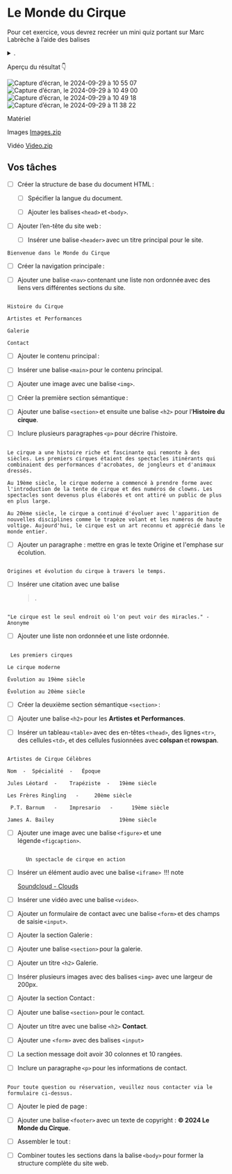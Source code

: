 # Le Monde du Cirque

Pour cet exercice, vous devrez recréer un mini quiz portant sur Marc Labrèche à l’aide des balises <details> et <summary>.

Aperçu du résultat 👇

![Capture d’écran, le 2024-09-29 à 10 55 07](https://github.com/user-attachments/assets/b86798da-6a7d-45da-b056-197b21757d7f)
![Capture d’écran, le 2024-09-29 à 10 49 00](https://github.com/user-attachments/assets/9f556f6c-b226-447d-865a-66e458974b91)
![Capture d’écran, le 2024-09-29 à 10 49 18](https://github.com/user-attachments/assets/4f70516d-6149-4a6c-aaee-094fcfb64d42)
![Capture d’écran, le 2024-09-29 à 11 38 22](https://github.com/user-attachments/assets/785dbb47-c16e-4c08-a4ce-3c6467e7798d)


Matériel

Images
[Images.zip](https://github.com/user-attachments/files/17179683/Images.zip)

Vidéo
[Video.zip](https://github.com/user-attachments/files/17179684/Video.zip)


## Vos tâches

* [ ] Créer la structure de base du document HTML : 

  * [ ] Spécifier la langue du document. 

  * [ ] Ajouter les balises `<head>` et `<body>`. 

* [ ] Ajouter l’en-tête du site web : 

  * [ ] Insérer une balise `<header>` avec un titre principal pour le site.
```
Bienvenue dans le Monde du Cirque
```
* [ ] Créer la navigation principale : 

 * [ ] Ajouter une balise `<nav>` contenant une liste non ordonnée avec des liens vers différentes sections du site.
```

Histoire du Cirque
       
Artistes et Performances
       
Galerie
       
Contact
```   

* [ ] Ajouter le contenu principal : 

 * [ ] Insérer une balise `<main>` pour le contenu principal. 

 * [ ] Ajouter une image avec une balise `<img>`. 

* [ ] Créer la première section sémantique : 

 * [ ] Ajouter une balise `<section>` et ensuite une balise `<h2>` pour l’**Histoire du cirque**. 

 * [ ] Inclure plusieurs paragraphes `<p>` pour décrire l’histoire.
```

Le cirque a une histoire riche et fascinante qui remonte à des siècles. Les premiers cirques étaient des spectacles itinérants qui combinaient des performances d'acrobates, de jongleurs et d'animaux dressés.
       
Au 19ème siècle, le cirque moderne a commencé à prendre forme avec l'introduction de la tente de cirque et des numéros de clowns. Les spectacles sont devenus plus élaborés et ont attiré un public de plus en plus large.
       
Au 20ème siècle, le cirque a continué d'évoluer avec l'apparition de nouvelles disciplines comme le trapèze volant et les numéros de haute voltige. Aujourd'hui, le cirque est un art reconnu et apprécié dans le monde entier.
```

* [ ] Ajouter un paragraphe : mettre en gras le texte Origine et l'emphase sur écolution.
```

Origines et évolution du cirque à travers le temps.
```
* [ ] Insérer une citation avec une balise <blockquote>.
```

"Le cirque est le seul endroit où l'on peut voir des miracles." - Anonyme
```
* [ ] Ajouter une liste non ordonnée et une liste ordonnée.
```

 Les premiers cirques

Le cirque moderne

Évolution au 19ème siècle

Évolution au 20ème siècle
```
* [ ] Créer la deuxième section sémantique `<section>` : 

* [ ] Ajouter une balise `<h2>` pour les **Artistes et Performances**. 

* [ ] Insérer un tableau `<table>` avec des en-têtes `<thead>`, des lignes `<tr>`, des cellules `<td>`, et des cellules fusionnées avec **colspan** et **rowspan**.
```

Artistes de Cirque Célèbres
      
Nom	 -  Spécialité  -  	Époque
      
Jules Léotard  -  	Trapéziste  -  	19ème siècle
      
Les Frères Ringling   -  	20ème siècle
      
 P.T. Barnum   -   	Impresario   -   	19ème siècle
      
James A. Bailey                    	19ème siècle
```
* [ ] Ajouter une image avec une balise `<figure>` et une légende `<figcaption>`.
```

      Un spectacle de cirque en action
```
* [ ] Insérer un élément audio avec une balise `<iframe>` 
!!! note

    [Soundcloud - Clouds](https://w.soundcloud.com/player/?url=https%3A//api.soundcloud.com/playlists/1864473270&color=%23ff5500&auto_play=false&hide_related=false&show_comments=true&show_user=true&show_reposts=false&show_teaser=true&visual=true)

* [ ] Insérer une vidéo avec une balise `<video>`. 

* [ ] Ajouter un formulaire de contact avec une balise `<form>` et des champs de saisie `<input>`. 

* [ ] Ajouter la section Galerie : 

* [ ] Ajouter une balise `<section>` pour la galerie. 

* [ ] Ajouter un titre `<h2>` Galerie.

* [ ] Insérer plusieurs images avec des balises `<img>` avec une largeur de 200px. 

* [ ] Ajouter la section Contact : 

* [ ] Ajouter une balise `<section>` pour le contact.
* [ ] Ajouter un titre avec une balise `<h2>` **Contact**.
* [ ] Ajouter une `<form>` avec des balises `<input>`
* [ ] La section message doit avoir 30 colonnes et 10 rangées.

* [ ] Inclure un paragraphe `<p>` pour les informations de contact.
```

Pour toute question ou réservation, veuillez nous contacter via le formulaire ci-dessus.
```
* [ ] Ajouter le pied de page : 

* [ ] Ajouter une balise `<footer>` avec un texte de copyright : **© 2024 Le Monde du Cirque**. 

* [ ] Assembler le tout : 

* [ ] Combiner toutes les sections dans la balise `<body>` pour former la structure complète du site web. 
